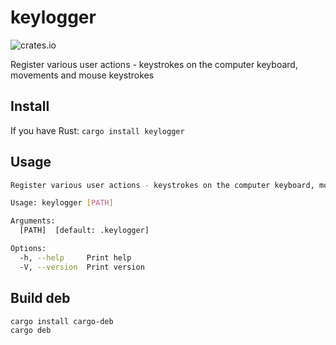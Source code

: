 # keylogger

![crates.io](https://img.shields.io/crates/v/keylogger.svg)

Register various user actions - keystrokes on the computer keyboard, movements and mouse keystrokes

## Install

If you have Rust: `cargo install keylogger`

## Usage

```bash
Register various user actions - keystrokes on the computer keyboard, movements and mouse keystrokes

Usage: keylogger [PATH]

Arguments:
  [PATH]  [default: .keylogger]

Options:
  -h, --help     Print help
  -V, --version  Print version
```

## Build deb

```sh
cargo install cargo-deb
cargo deb
```

